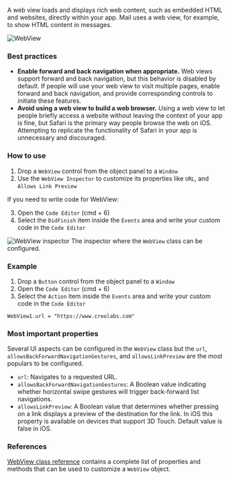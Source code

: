 A web view loads and displays rich web content, such as embedded HTML and websites, directly within your app. Mail uses a web view, for example, to show HTML content in messages.

![WebView](images/webview1.png)

### Best practices
* **Enable forward and back navigation when appropriate.** Web views support forward and back navigation, but this behavior is disabled by default. If people will use your web view to visit multiple pages, enable forward and back navigation, and provide corresponding controls to initiate these features.
* **Avoid using a web view to build a web browser.** Using a web view to let people briefly access a website without leaving the context of your app is fine, but Safari is the primary way people browse the web on iOS. Attempting to replicate the functionality of Safari in your app is unnecessary and discouraged.

### How to use
1. Drop a `WebView` control from the object panel to a `Window`
2. Use the `WebView Inspector` to customize its properties like `URL`, and `Allows Link Preview`

If you need to write code for WebView:

3. Open the `Code Editor` (cmd + 6)
4. Select the `DidFinish` item inside the `Events` area and write your custom code in the `Code Editor`

![`WebView` inspector](images/webview2.png)
The inspector where the `WebView` class can be configured.

### Example
1. Drop a `Button` control from the object panel to a `Window`
2. Open the `Code Editor` (cmd + 6)
3. Select the `Action` item inside the `Events` area and write your custom code in the `Code Editor`
```
WebView1.url = "https://www.creolabs.com"
```

### Most important properties
Several UI aspects can be configured in the `WebView` class but the `url`, `allowsBackForwardNavigationGestures`, and `allowsLinkPreview` are the most populars to be configured.
- `url`: Navigates to a requested URL.
- `allowsBackForwardNavigationGestures`: A Boolean value indicating whether horizontal swipe gestures will trigger back-forward list navigations.
- `allowsLinkPreview`: A Boolean value that determines whether pressing on a link displays a preview of the destination for the link. In iOS this property is available on devices that support 3D Touch. Default value is false in iOS.

### References
[WebView class reference](../classes/WebView.html) contains a complete list of properties and methods that can be used to customize a `WebView` object.

